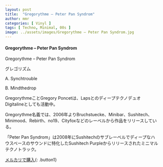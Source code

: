 ```yaml
---
layout: post
title:  "Gregorythme – Peter Pan Syndrom"
author: mmr
categories: [ Vinyl ]
tags: [ Techno, Minimal, 00s ]
image: ../assets/images/Gregorythme – Peter Pan Syndrom.jpg
---
```


#### Gregorythme – Peter Pan Syndrom

Gregorythme – Peter Pan Syndrom

グレゴリズム

A. Synchtrouble

B. Mindthedrop

GregorythmeことGregory Poncetは、LapsとのディープテクノデュオDigitalineとしても活動中。 

Gregorythme名義では、2006年よりBruchstuecke、Minibar、Sushitech、Minimood、Rebirth、no19、Cityfoxなどのレーベルから作品をリリースしている。

「Peter Pan Syndrom」は2008年にSushitechのサブレーベルでディープなハウスベースのサウンドに特化したSushitech Purpleからリリースされたミニマルテクノトラック。

[メルカリで購入](https://jp.mercari.com/item/m19636023289?afid=6142608987){: .button1}


